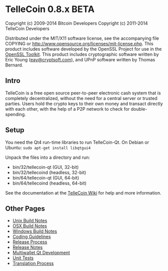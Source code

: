TelleCoin 0.8.x BETA
====================

Copyright (c) 2009-2014 Bitcoin Developers
Copyright (c) 2011-2014 TelleCoin Developers

Distributed under the MIT/X11 software license, see the accompanying
file COPYING or http://www.opensource.org/licenses/mit-license.php.
This product includes software developed by the OpenSSL Project for use in the [OpenSSL Toolkit](http://www.openssl.org/). This product includes
cryptographic software written by Eric Young ([eay@cryptsoft.com](mailto:eay@cryptsoft.com)), and UPnP software written by Thomas Bernard.


Intro
---------------------
TelleCoin is a free open source peer-to-peer electronic cash system that is
completely decentralized, without the need for a central server or trusted
parties.  Users hold the crypto keys to their own money and transact directly
with each other, with the help of a P2P network to check for double-spending.


Setup
---------------------
You need the Qt4 run-time libraries to run TelleCoin-Qt. On Debian or Ubuntu:
	`sudo apt-get install libqtgui4`

Unpack the files into a directory and run:

- bin/32/tellecoin-qt (GUI, 32-bit)
- bin/32/tellecoind (headless, 32-bit)
- bin/64/tellecoin-qt (GUI, 64-bit)
- bin/64/tellecoind (headless, 64-bit)

See the documentation at the [TelleCoin Wiki](http://tellecoin.info)
for help and more information.


Other Pages
---------------------
- [Unix Build Notes](build-unix.md)
- [OSX Build Notes](build-osx.md)
- [Windows Build Notes](build-msw.md)
- [Coding Guidelines](coding.md)
- [Release Process](release-process.md)
- [Release Notes](release-notes.md)
- [Multiwallet Qt Development](multiwallet-qt.md)
- [Unit Tests](unit-tests.md)
- [Translation Process](translation_process.md)

